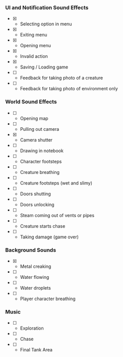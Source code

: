### UI and Notification Sound Effects
- [x] - Selecting option in menu  
- [x] - Exiting menu  
- [x] - Opening menu  
- [x] - Invalid action  
- [x] - Saving / Loading game  
- [ ] - Feedback for taking photo of a creature  
- [ ] - Feedback for taking photo of environment only  
### World Sound Effects
- [ ] - Opening map  
- [ ] - Pulling out camera  
- [x] - Camera shutter  
- [ ] - Drawing in notebook  
- [ ] - Character footsteps  
- [ ] - Creature breathing  
- [ ] - Creature footsteps (wet and slimy)  
- [ ] - Doors shutting  
- [ ] - Doors unlocking  
- [ ] - Steam coming out of vents or pipes  
- [ ] - Creature starts chase  
- [ ] - Taking damage (game over)  
### Background Sounds
- [x] - Metal creaking  
- [ ] - Water flowing  
- [ ] - Water droplets  
- [ ] - Player character breathing
### Music
- [ ] - Exploration
- [ ] - Chase
- [ ] - Final Tank Area
